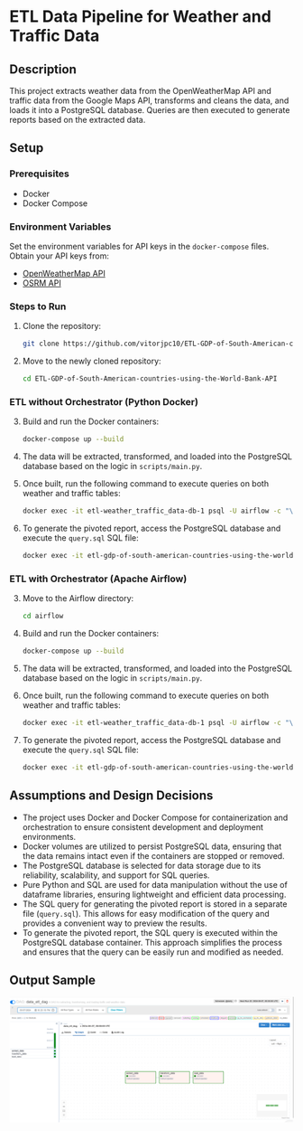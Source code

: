 # ETL Data Pipeline for Weather and Traffic Data

## Description
This project extracts weather data from the OpenWeatherMap API and traffic data from the Google Maps API, transforms and cleans the data, and loads it into a PostgreSQL database. Queries are then executed to generate reports based on the extracted data.

## Setup

### Prerequisites
- Docker
- Docker Compose

### Environment Variables
Set the environment variables for API keys in the `docker-compose` files. Obtain your API keys from:
- [OpenWeatherMap API](https://home.openweathermap.org/api_keys)
- [OSRM API](https://project-osrm.org/)

### Steps to Run

1. Clone the repository:
    ```bash
    git clone https://github.com/vitorjpc10/ETL-GDP-of-South-American-countries-using-the-World-Bank-API.git
    ```
2. Move to the newly cloned repository:
    ```bash
    cd ETL-GDP-of-South-American-countries-using-the-World-Bank-API
    ```

### ETL without Orchestrator (Python Docker)

3. Build and run the Docker containers:
    ```bash
    docker-compose up --build
    ```

4. The data will be extracted, transformed, and loaded into the PostgreSQL database based on the logic in `scripts/main.py`.

5. Once built, run the following command to execute queries on both weather and traffic tables:
    ```bash
    docker exec -it etl-weather_traffic_data-db-1 psql -U airflow -c "\i queries/queries.sql"
    ```

6. To generate the pivoted report, access the PostgreSQL database and execute the `query.sql` SQL file:
    ```bash
    docker exec -it etl-gdp-of-south-american-countries-using-the-world-bank-api-db-1 psql -U postgres -c "\i query.sql"
    ```

### ETL with Orchestrator (Apache Airflow)

3. Move to the Airflow directory:
    ```bash
    cd airflow
    ```

4. Build and run the Docker containers:
    ```bash
    docker-compose up --build
    ```

5. The data will be extracted, transformed, and loaded into the PostgreSQL database based on the logic in `scripts/main.py`.

6. Once built, run the following command to execute queries on both weather and traffic tables:
    ```bash
    docker exec -it etl-weather_traffic_data-db-1 psql -U airflow -c "\i queries/queries.sql"
    ```

7. To generate the pivoted report, access the PostgreSQL database and execute the `query.sql` SQL file:
    ```bash
    docker exec -it etl-gdp-of-south-american-countries-using-the-world-bank-api-db-1 psql -U postgres -c "\i query.sql"
    ```

## Assumptions and Design Decisions
- The project uses Docker and Docker Compose for containerization and orchestration to ensure consistent development and deployment environments.
- Docker volumes are utilized to persist PostgreSQL data, ensuring that the data remains intact even if the containers are stopped or removed.
- The PostgreSQL database is selected for data storage due to its reliability, scalability, and support for SQL queries.
- Pure Python and SQL are used for data manipulation without the use of dataframe libraries, ensuring lightweight and efficient data processing.
- The SQL query for generating the pivoted report is stored in a separate file (`query.sql`). This allows for easy modification of the query and provides a convenient way to preview the results.
- To generate the pivoted report, the SQL query is executed within the PostgreSQL database container. This approach simplifies the process and ensures that the query can be easily run and modified as needed.

## Output Sample
![img.png](img.png)
